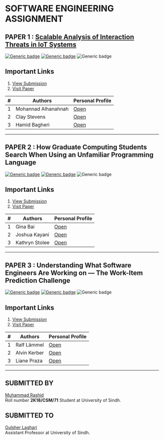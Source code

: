 # SOFTWARE ENGINEERING ASSIGNMENT

## PAPER 1 : [Scalable Analysis of Interaction Threats in IoT Systems](https://github.com/talanirashid/SoftwareEng-Assignment/tree/master/Paper1 "View Submission")

[![Generic badge](https://img.shields.io/badge/Conference-ISSTA%202020-orange.svg)](https://conf.researchr.org/home/issta-2020) [![Generic badge](https://img.shields.io/badge/Track-Technical%20Papers-orange.svg)](https://conf.researchr.org/track/issta-2020/issta-2020-papers) ![Generic badge](https://img.shields.io/badge/When-Tue%2021%20Jul%202020%2013%3A50%20--%2014%3A10-orange.svg)

## Important Links
  
1. [View Submission](https://github.com/talanirashid/SoftwareEng-Assignment/tree/master/Paper1)
2. [Visit Paper](https://conf.researchr.org/details/issta-2020/issta-2020-papers/37/Scalable-Analysis-of-Interaction-Threats-in-IoT-Systems)

|#  |Authors | Personal Profile |
|---|--------|------------------|
|1  | Mohannad Alhanahnah | [Open](https://conf.researchr.org/profile/issta-2020/mohannadalhanahnah)|
|2  | Clay Stevens | [Open](https://conf.researchr.org/profile/issta-2020/claystevens)|
|3  | Hamid Bagheri | [Open](https://conf.researchr.org/profile/issta-2020/hamidbagheri)|

---

## PAPER 2 : How Graduate Computing Students Search When Using an Unfamiliar Programming Language

[![Generic badge](https://img.shields.io/badge/Conference-ICSE%202020-orange.svg)](https://2020.icse-conferences.org/) [![Generic badge](https://img.shields.io/badge/Track-ICPC%20Research-orange.svg)](https://conf.researchr.org/track/icpc-2020/icpc-2020-research?track=ICPC%20Research) ![Generic badge](https://img.shields.io/badge/When-Tue%2014%20Jul%202020%2015%3A00%20--%2015%3A12-orange.svg)

## Important Links

1. [View Submission](https://github.com/talanirashid/SoftwareEng-Assignment/tree/master/Paper2)
2. [Visit Paper](https://conf.researchr.org/details/icpc-2020/icpc-2020-research/3/How-Graduate-Computing-Students-Search-When-Using-an-Unfamiliar-Programming-Language)

|# |Authors | Personal Profile |
|---|---|---|
|1  | Gina Bai | [Open](https://conf.researchr.org/profile/icpc-2020/ginabai)|
|2  | Joshua Kayani | [Open](https://conf.researchr.org/profile/icpc-2020/joshuakayani)|
|3  | Kathryn Stolee | [Open](https://conf.researchr.org/profile/icpc-2020/kathrynstolee)|

---

## PAPER 3 : Understanding What Software Engineers Are Working on — The Work-Item Prediction Challenge

[![Generic badge](https://img.shields.io/badge/Conference-ICSE%202020-orange.svg)](https://conf.researchr.org/home/icpc-2020) [![Generic badge](https://img.shields.io/badge/Track-ICPC%20Industry-orange.svg)](https://conf.researchr.org/track/icpc-2020/icpc-2020-industry?track=ICPC%20Industry) ![Generic badge](https://img.shields.io/badge/When-Tue%2014%20Jul%202020%2015%3A48%20--%2016%3A00-orange.svg)

## Important Links
  
1. [View Submission](https://github.com/talanirashid/SoftwareEng-Assignment/tree/master/Pape3)
2. [Visit Paper](https://conf.researchr.org/details/icpc-2020/icpc-2020-industry/3/Understanding-What-Software-Engineers-Are-Working-on-The-Work-Item-Prediction-Chall)

|# |Authors | Personal Profile |
|---|---|---|
|1  | Ralf Lämmel | [Open](https://conf.researchr.org/profile/icpc-2020/ralflammel)|
|2  | Alvin Kerber | [Open](https://conf.researchr.org/profile/icpc-2020/alvinkerber)|
|3  | Liane Praza | [Open](https://conf.researchr.org/profile/icpc-2020/lianepraza)|


---

## SUBMITTED BY

[Muhammad Rashid](https://github.com/talanirashid 'talanirashid')\
Roll number **2K18/CSM/71**
Student at University of Sindh.

## SUBMITTED TO

[Gulsher Laghari](https://github.com/glaghari 'glaghari')\
Assistant Professor at University of Sindh.
